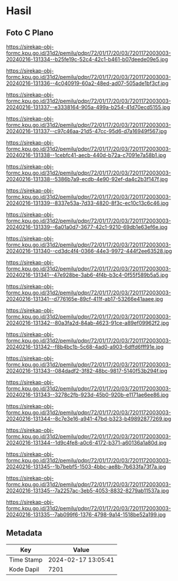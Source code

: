 # Hasil

## Foto C Plano

https://sirekap-obj-formc.kpu.go.id/31d2/pemilu/pdpr/72/01/17/20/03/7201172003003-20240216-131334--b25fe19c-52c4-42c1-b461-b07deede09e5.jpg

https://sirekap-obj-formc.kpu.go.id/31d2/pemilu/pdpr/72/01/17/20/03/7201172003003-20240216-131336--4c040919-60a2-48ed-ad07-505ade1bf3cf.jpg

https://sirekap-obj-formc.kpu.go.id/31d2/pemilu/pdpr/72/01/17/20/03/7201172003003-20240216-131337--e3338164-905a-499a-b254-41d70ecd5155.jpg

https://sirekap-obj-formc.kpu.go.id/31d2/pemilu/pdpr/72/01/17/20/03/7201172003003-20240216-131337--c97c46aa-21d5-47cc-95d6-d7a16949f567.jpg

https://sirekap-obj-formc.kpu.go.id/31d2/pemilu/pdpr/72/01/17/20/03/7201172003003-20240216-131338--1cebfc41-aecb-440d-b72a-c7091e7a58b1.jpg

https://sirekap-obj-formc.kpu.go.id/31d2/pemilu/pdpr/72/01/17/20/03/7201172003003-20240216-131338--5386b7a9-ecdb-4e90-92ef-da4c2b3f147f.jpg

https://sirekap-obj-formc.kpu.go.id/31d2/pemilu/pdpr/72/01/17/20/03/7201172003003-20240216-131339--8337e53a-7d33-4820-8f3c-ec10c13c6c46.jpg

https://sirekap-obj-formc.kpu.go.id/31d2/pemilu/pdpr/72/01/17/20/03/7201172003003-20240216-131339--6a01a0d7-3677-42c1-9210-69db1e63ef6e.jpg

https://sirekap-obj-formc.kpu.go.id/31d2/pemilu/pdpr/72/01/17/20/03/7201172003003-20240216-131340--cd3dc4f4-0366-44e3-9972-444f2ee63528.jpg

https://sirekap-obj-formc.kpu.go.id/31d2/pemilu/pdpr/72/01/17/20/03/7201172003003-20240216-131341--47e928be-3ab6-4f4b-b3c4-0f55f589b5a5.jpg

https://sirekap-obj-formc.kpu.go.id/31d2/pemilu/pdpr/72/01/17/20/03/7201172003003-20240216-131341--d776165e-89cf-411f-ab17-53266e41aaee.jpg

https://sirekap-obj-formc.kpu.go.id/31d2/pemilu/pdpr/72/01/17/20/03/7201172003003-20240216-131342--80a3fa2d-84ab-4623-91ce-a89ef09962f2.jpg

https://sirekap-obj-formc.kpu.go.id/31d2/pemilu/pdpr/72/01/17/20/03/7201172003003-20240216-131342--f8b4bc1b-5c68-4ad0-a903-6dffd6fff91e.jpg

https://sirekap-obj-formc.kpu.go.id/31d2/pemilu/pdpr/72/01/17/20/03/7201172003003-20240216-131343--084dadf2-3f82-48bc-9817-5140f53b294f.jpg

https://sirekap-obj-formc.kpu.go.id/31d2/pemilu/pdpr/72/01/17/20/03/7201172003003-20240216-131343--3278c2fb-923d-45b0-920b-e1171ae6ee86.jpg

https://sirekap-obj-formc.kpu.go.id/31d2/pemilu/pdpr/72/01/17/20/03/7201172003003-20240216-131344--8c7e3e16-a941-47bd-b323-b49892877269.jpg

https://sirekap-obj-formc.kpu.go.id/31d2/pemilu/pdpr/72/01/17/20/03/7201172003003-20240216-131344--1d9c4fe8-a0c6-4172-b371-a60136a1a80d.jpg

https://sirekap-obj-formc.kpu.go.id/31d2/pemilu/pdpr/72/01/17/20/03/7201172003003-20240216-131345--1b7bebf5-1503-4bbc-ae8b-7b633fa73f7a.jpg

https://sirekap-obj-formc.kpu.go.id/31d2/pemilu/pdpr/72/01/17/20/03/7201172003003-20240216-131345--7a2257ac-3eb5-4053-8832-8279ab11537a.jpg

https://sirekap-obj-formc.kpu.go.id/31d2/pemilu/pdpr/72/01/17/20/03/7201172003003-20240216-131335--7ab099f6-1376-4798-9a14-1518be52a199.jpg


## Metadata

| Key        | Value               |
| ---------- | ------------------- |
| Time Stamp | 2024-02-17 13:05:41 |
| Kode Dapil | 7201                |



